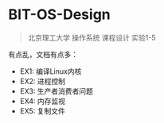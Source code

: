 # BIT-OS-Design

> 北京理工大学 操作系统 课程设计 实验1-5

有点乱，文档有点多：

+ EX1: 编译Linux内核
+ EX2: 进程控制
+ EX3: 生产者消费者问题
+ EX4: 内存监视
+ EX5: 复制文件

